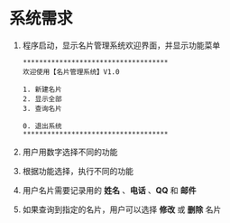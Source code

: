 # 系统需求

1. 程序启动，显示名片管理系统欢迎界面，并显示功能菜单

   ```
   ************************************
   欢迎使用【名片管理系统】V1.0
   
   1. 新建名片
   2. 显示全部
   3. 查询名片
   
   0. 退出系统
   ************************************
   ```

2. 用户用数字选择不同的功能

3. 根据功能选择，执行不同的功能

4. 用户名片需要记录用的 **姓名** 、**电话** 、**QQ** 和 **邮件**

5. 如果查询到指定的名片，用户可以选择 **修改** 或 **删除** 名片

